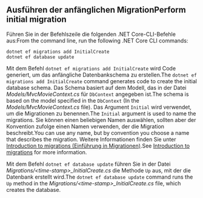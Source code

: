 <a name="cli"></a>
## <a name="perform-initial-migration"></a><span data-ttu-id="6eabf-101">Ausführen der anfänglichen Migration</span><span class="sxs-lookup"><span data-stu-id="6eabf-101">Perform initial migration</span></span>

<span data-ttu-id="6eabf-102">Führen Sie in der Befehlszeile die folgenden .NET Core-CLI-Befehle aus:</span><span class="sxs-lookup"><span data-stu-id="6eabf-102">From the command line, run the following .NET Core CLI commands:</span></span>

```console
dotnet ef migrations add InitialCreate
dotnet ef database update
```

<span data-ttu-id="6eabf-103">Mit dem Befehl `dotnet ef migrations add InitialCreate` wird Code generiert, um das anfängliche Datenbankschema zu erstellen.</span><span class="sxs-lookup"><span data-stu-id="6eabf-103">The `dotnet ef migrations add InitialCreate` command generates code to create the initial database schema.</span></span> <span data-ttu-id="6eabf-104">Das Schema basiert auf dem Modell, das in der Datei *Models/MvcMovieContext.cs* für `DbContext` angegeben ist.</span><span class="sxs-lookup"><span data-stu-id="6eabf-104">The schema is based on the model specified in the `DbContext` (In the *Models/MvcMovieContext.cs* file).</span></span> <span data-ttu-id="6eabf-105">Das Argument `Initial` wird verwendet, um die Migrationen zu benennen.</span><span class="sxs-lookup"><span data-stu-id="6eabf-105">The `Initial` argument is used to name the migrations.</span></span> <span data-ttu-id="6eabf-106">Sie können einen beliebigen Namen auswählen, sollten aber der Konvention zufolge einen Namen verwenden, der die Migration beschreibt.</span><span class="sxs-lookup"><span data-stu-id="6eabf-106">You can use any name, but by convention you choose a name that describes the migration.</span></span> <span data-ttu-id="6eabf-107">Weitere Informationen finden Sie unter [Introduction to migrations (Einführung in Migrationen)](xref:data/ef-mvc/migrations#introduction-to-migrations).</span><span class="sxs-lookup"><span data-stu-id="6eabf-107">See [Introduction to migrations](xref:data/ef-mvc/migrations#introduction-to-migrations) for more information.</span></span>

<span data-ttu-id="6eabf-108">Mit dem Befehl `dotnet ef database update` führen Sie in der Datei  *Migrations/\<time-stamp>_InitialCreate.cs* die Methode `Up` aus, mit der die Datenbank erstellt wird.</span><span class="sxs-lookup"><span data-stu-id="6eabf-108">The `dotnet ef database update` command runs the `Up` method in the *Migrations/\<time-stamp>_InitialCreate.cs* file, which creates the database.</span></span>
